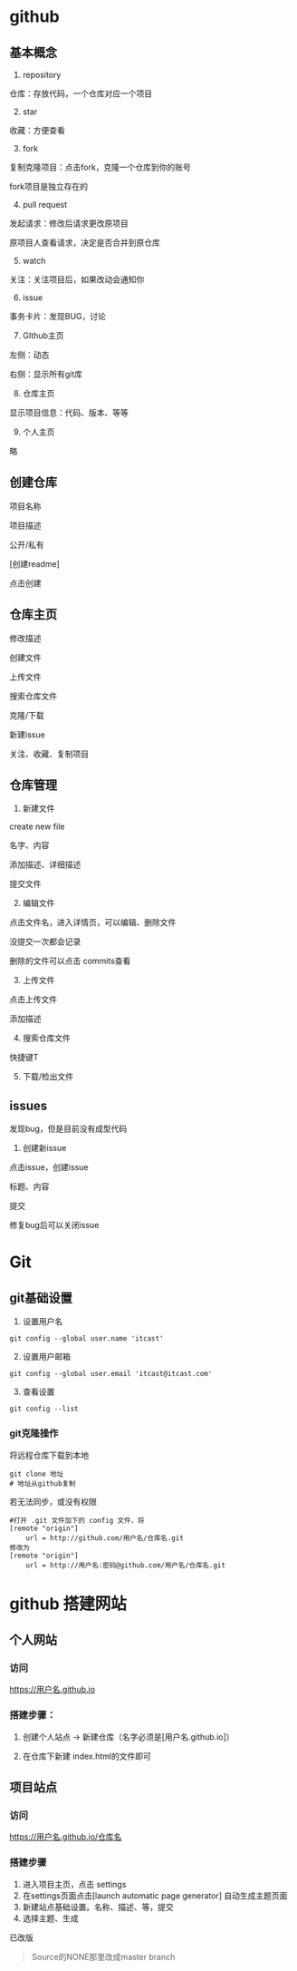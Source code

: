 # github

## 基本概念

1. repository

仓库：存放代码，一个仓库对应一个项目

2. star

收藏：方便查看

3. fork

复制克隆项目：点击fork，克隆一个仓库到你的账号

fork项目是独立存在的

4. pull request

发起请求：修改后请求更改原项目

原项目人查看请求，决定是否合并到原仓库

5. watch

关注：关注项目后，如果改动会通知你

6. issue

事务卡片：发现BUG，讨论

7. GIthub主页

左侧：动态

右侧：显示所有git库

8. 仓库主页

显示项目信息：代码、版本、等等

9. 个人主页

略

## 创建仓库

项目名称

项目描述

公开/私有

[创建readme]

点击创建

## 仓库主页

修改描述

创建文件

上传文件

搜索仓库文件

克隆/下载

新建issue

关注、收藏、复制项目

## 仓库管理

1. 新建文件

create new file

名字、内容

添加描述、详细描述

提交文件

2. 编辑文件

点击文件名，进入详情页，可以编辑、删除文件

没提交一次都会记录

删除的文件可以点击 commits查看

3. 上传文件

点击上传文件

添加描述

4. 搜索仓库文件

快捷键T

5. 下载/检出文件

## issues

发现bug，但是目前没有成型代码

1. 创建新issue

点击issue，创建issue

标题、内容

提交

修复bug后可以关闭issue

# Git

## git基础设置

1. 设置用户名

```shell
git config --global user.name 'itcast'
```

2. 设置用户邮箱

```shell
git config --global user.email 'itcast@itcast.com'
```

3. 查看设置

```shell
git config --list
```

### git克隆操作

将远程仓库下载到本地

```shell
git clone 地址
# 地址从github复制
```

若无法同步，或没有权限

```
#打开 .git 文件加下的 config 文件，将
[remote "origin"]
	url = http://github.com/用户名/仓库名.git
修改为
[remote "origin"]
	url = http://用户名:密码@github.com/用户名/仓库名.git
```

# github 搭建网站

## 个人网站

### 访问

https://用户名.github.io

### 搭建步骤：

1. 创建个人站点 -> 新建仓库（名字必须是[用户名.github.io]）

2. 在仓库下新建 index.html的文件即可

## 项目站点

### 访问

https://用户名.github.io/仓库名

### 搭建步骤

1. 进入项目主页，点击 settings
2. 在settings页面点击[launch automatic page generator] 自动生成主题页面
3. 新建站点基础设置。名称、描述、等，提交
4. 选择主题、生成

已改版

> Source的NONE那里改成master branch









